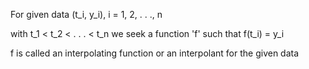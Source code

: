 For given data
    (t_i, y_i), i = 1, 2, . . ., n

with t_1 < t_2 < . . . < t_n we seek a function 'f' such that
    f(t_i) = y_i

f is called an interpolating function or an interpolant for the given data